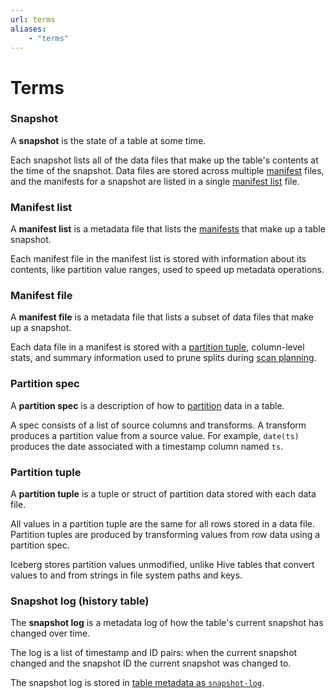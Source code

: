 ```yaml
---
url: terms
aliases:
    - "terms"
---
```

<!--
 - Licensed to the Apache Software Foundation (ASF) under one or more
 - contributor license agreements.  See the NOTICE file distributed with
 - this work for additional information regarding copyright ownership.
 - The ASF licenses this file to You under the Apache License, Version 2.0
 - (the "License"); you may not use this file except in compliance with
 - the License.  You may obtain a copy of the License at
 -
 -   http://www.apache.org/licenses/LICENSE-2.0
 -
 - Unless required by applicable law or agreed to in writing, software
 - distributed under the License is distributed on an "AS IS" BASIS,
 - WITHOUT WARRANTIES OR CONDITIONS OF ANY KIND, either express or implied.
 - See the License for the specific language governing permissions and
 - limitations under the License.
 -->

# Terms

### Snapshot

A **snapshot** is the state of a table at some time.

Each snapshot lists all of the data files that make up the table's contents at the time of the snapshot. Data files are stored across multiple [manifest](#manifest-file) files, and the manifests for a snapshot are listed in a single [manifest list](#manifest-list) file.

### Manifest list

A **manifest list** is a metadata file that lists the [manifests](#manifest-file) that make up a table snapshot.

Each manifest file in the manifest list is stored with information about its contents, like partition value ranges, used to speed up metadata operations.

### Manifest file

A **manifest file** is a metadata file that lists a subset of data files that make up a snapshot.

Each data file in a manifest is stored with a [partition tuple](#partition-tuple), column-level stats, and summary information used to prune splits during [scan planning](../performance#scan-planning).

### Partition spec

A **partition spec** is a description of how to [partition](../partitioning) data in a table.

A spec consists of a list of source columns and transforms. A transform produces a partition value from a source value. For example, `date(ts)` produces the date associated with a timestamp column named `ts`.

### Partition tuple

A **partition tuple** is a tuple or struct of partition data stored with each data file.

All values in a partition tuple are the same for all rows stored in a data file. Partition tuples are produced by transforming values from row data using a partition spec.

Iceberg stores partition values unmodified, unlike Hive tables that convert values to and from strings in file system paths and keys.

### Snapshot log (history table)

The **snapshot log** is a metadata log of how the table's current snapshot has changed over time.

The log is a list of timestamp and ID pairs: when the current snapshot changed and the snapshot ID the current snapshot was changed to.

The snapshot log is stored in [table metadata as `snapshot-log`](../spec#table-metadata-fields).
